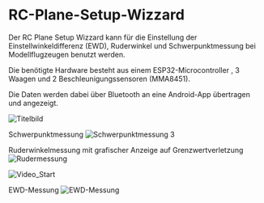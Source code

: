 # RC-Plane-Setup-Wizzard
Der RC Plane Setup Wizzard kann für die Einstellung der Einstellwinkeldifferenz (EWD), Ruderwinkel und Schwerpunktmessung bei Modellflugzeugen benutzt werden. 

Die benötigte Hardware besteht aus einem ESP32-Microcontroller , 3 Waagen und 2 Beschleunigungssensoren (MMA8451). 

Die Daten werden dabei über Bluetooth an eine Android-App übertragen und angezeigt.


![Titelbild](https://user-images.githubusercontent.com/44746296/84024259-d822e280-a989-11ea-8f0d-6972fbe66a02.jpg)


Schwerpunktmessung
![Schwerpunktmessung 3](https://user-images.githubusercontent.com/44746296/84024550-613a1980-a98a-11ea-9b7e-f329de5b495d.png)




Ruderwinkelmessung mit grafischer Anzeige auf Grenzwertverletzung
![Rudermessung](https://user-images.githubusercontent.com/44746296/84024617-7fa01500-a98a-11ea-8c66-9955bb4e2050.png)

![Video_Start](https://user-images.githubusercontent.com/44746296/84024679-9c3c4d00-a98a-11ea-90c3-af746839390f.jpg)




EWD-Messung
![EWD-Messung](https://user-images.githubusercontent.com/44746296/84024834-dd346180-a98a-11ea-8348-8d93ac87c2e3.png)
